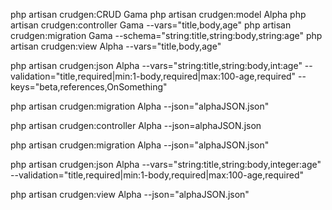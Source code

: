 
php artisan crudgen:CRUD Gama
php artisan crudgen:model Alpha
php artisan crudgen:controller Gama --vars="title,body,age"
php artisan crudgen:migration Gama --schema="string:title,string:body,string:age"
php artisan crudgen:view Alpha --vars="title,body,age"

php artisan crudgen:json Alpha --vars="string:title,string:body,int:age" --validation="title,required|min:1-body,required|max:100-age,required" --keys="beta,references,OnSomething"

php artisan crudgen:migration Alpha --json="alphaJSON.json"



php artisan crudgen:controller Alpha --json=alphaJSON.json

php artisan crudgen:migration Alpha --json="alphaJSON.json"




php artisan crudgen:json Alpha --vars="string:title,string:body,integer:age" --validation="title,required|min:1-body,required|max:100-age,required"


php artisan crudgen:view Alpha --json="alphaJSON.json"
